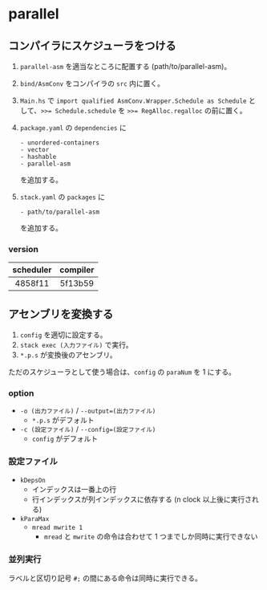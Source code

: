 # parallel

## コンパイラにスケジューラをつける
1. ``parallel-asm`` を適当なところに配置する (path/to/parallel-asm)。
1. ``bind/AsmConv`` をコンパイラの ``src`` 内に置く。
1. ``Main.hs`` で ``import qualified AsmConv.Wrapper.Schedule as Schedule`` として、``>>= Schedule.schedule`` を ``>>= RegAlloc.regalloc`` の前に置く。
1. ``package.yaml`` の ``dependencies`` に

    ```
    - unordered-containers
    - vector
    - hashable
    - parallel-asm
    ```

    を追加する。
1. ``stack.yaml`` の ``packages`` に

    ```
    - path/to/parallel-asm
    ```

    を追加する。

### version

| scheduler | compiler |
|:--:|:--:|
| 4858f11 | 5f13b59 |

## アセンブリを変換する
1. ``config`` を適切に設定する。
1. ``stack exec (入力ファイル)`` で実行。
1. ``*.p.s`` が変換後のアセンブリ。

ただのスケジューラとして使う場合は、``config`` の ``paraNum`` を 1 にする。

### option
- ``-o (出力ファイル)`` / ``--output=(出力ファイル)``
    - ``*.p.s`` がデフォルト
- ``-c (設定ファイル)`` / ``--config=(設定ファイル)``
    - ``config`` がデフォルト

### 設定ファイル
- ``kDepsOn``
    - インデックスは一番上の行
    - 行インデックスが列インデックスに依存する (n clock 以上後に実行される)
- ``kParaMax``
    - ``mread mwrite 1``
        - ``mread`` と ``mwrite`` の命令は合わせて 1 つまでしか同時に実行できない

### 並列実行
ラベルと区切り記号 ``#;`` の間にある命令は同時に実行できる。
